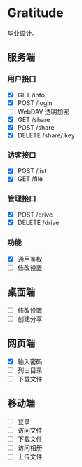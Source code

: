 # Gratitude

毕业设计。

## 服务端

### 用户接口

- [x] GET /info
- [x] POST /login
- [ ] WebDAV 透明加密
- [x] GET /share
- [x] POST /share
- [x] DELETE /share/:key

### 访客接口

- [x] POST /list
- [x] GET /file

### 管理接口

- [x] POST /drive
- [x] DELETE /drive

### 功能

- [x] 通用鉴权
- [ ] 修改设置

## 桌面端

- [ ] 修改设置
- [ ] 创建分享

## 网页端

- [x] 输入密码
- [ ] 列出目录
- [ ] 下载文件

## 移动端

- [ ] 登录
- [ ] 访问文件
- [ ] 下载文件
- [ ] 访问相册
- [ ] 上传文件
